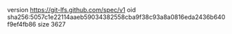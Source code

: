 version https://git-lfs.github.com/spec/v1
oid sha256:5057c1e22114aaeb59034382558cba9f38c93a8a0816eda2436b640f9ef4fb86
size 3627
